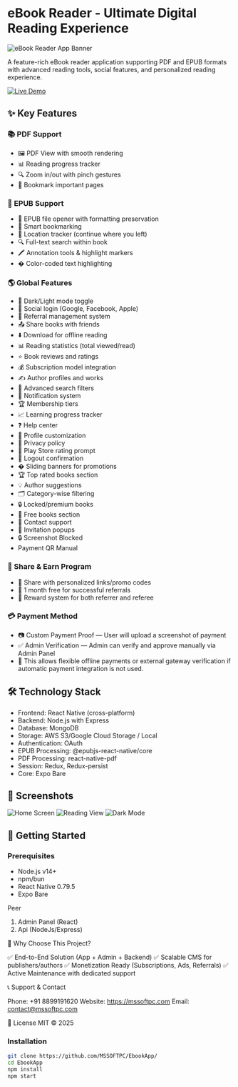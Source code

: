 # eBook Reader - Ultimate Digital Reading Experience

![eBook Reader App Banner](https://via.placeholder.com/800x200.png?text=eBook+Reader+App) <!-- Replace with actual banner -->

A feature-rich eBook reader application supporting PDF and EPUB formats with advanced reading tools, social features, and personalized reading experience.

[![Live Demo](https://img.shields.io/badge/Demo-Live%20Preview-green?style=for-the-badge&logo=vercel)](https://yourappdemo.com) <!-- Replace with actual demo link -->

## ✨ Key Features

### 📚 PDF Support
- 🖼️ PDF View with smooth rendering
- 📊 Reading progress tracker
- 🔍 Zoom in/out with pinch gestures
- 🔖 Bookmark important pages

### 📖 EPUB Support
- 📖 EPUB file opener with formatting preservation
- 🔖 Smart bookmarking
- 📍 Location tracker (continue where you left)
- 🔍 Full-text search within book
- 🖍️ Annotation tools & highlight markers
- � Color-coded text highlighting

### 🌎 Global Features
- 🌙 Dark/Light mode toggle
- 🔐 Social login (Google, Facebook, Apple)
- 🤝 Referral management system
- 📤 Share books with friends
- ⬇️ Download for offline reading
- 📊 Reading statistics (total viewed/read)
- ⭐ Book reviews and ratings
- 💰 Subscription model integration
- ✍️ Author profiles and works
- 🔎 Advanced search filters
- 🔔 Notification system
- 🏆 Membership tiers
- 📈 Learning progress tracker
- ❓ Help center
- 👤 Profile customization
- 📜 Privacy policy
- 📱 Play Store rating prompt
- 🚪 Logout confirmation
- � Sliding banners for promotions
- 🏆 Top rated books section
- 💡 Author suggestions
- 🗂️ Category-wise filtering
- 🔒 Locked/premium books
- 🎁 Free books section
- 📧 Contact support
- 💌 Invitation popups
- 🔒 Screenshot Blocked
- Payment QR Manual

### 🎁 Share & Earn Program
- 🔗 Share with personalized links/promo codes
- 🎉 1 month free for successful referrals
- 💸 Reward system for both referrer and referee

### 💳 Payment Method
- 📷 Custom Payment Proof — User will upload a screenshot of payment
- ✅ Admin Verification — Admin can verify and approve manually via Admin Panel
- 🔐 This allows flexible offline payments or external gateway verification if automatic payment integration is not used.

## 🛠️ Technology Stack
- Frontend: React Native (cross-platform)
- Backend: Node.js with Express
- Database: MongoDB
- Storage: AWS S3/Google Cloud Storage / Local
- Authentication: OAuth
- EPUB Processing: @epubjs-react-native/core
- PDF Processing: react-native-pdf
- Session: Redux, Redux-persist
- Core: Expo Bare

## 📱 Screenshots
<!-- Add actual screenshots here -->
![Home Screen](https://via.placeholder.com/300x600.png?text=Home+Screen)
![Reading View](https://via.placeholder.com/300x600.png?text=Reading+View)
![Dark Mode](https://via.placeholder.com/300x600.png?text=Dark+Mode)

## 🚀 Getting Started

### Prerequisites
- Node.js v14+
- npm/bun
- React Native 0.79.5
- Expo Bare

Peer 
1. Admin Panel (React)
2. Api (NodeJs/Express)

🎯 Why Choose This Project?

✅ End-to-End Solution (App + Admin + Backend)
✅ Scalable CMS for publishers/authors
✅ Monetization Ready (Subscriptions, Ads, Referrals)
✅ Active Maintenance with dedicated support

📞 Support & Contact

Phone: +91 8899191620
Website: https://mssoftpc.com
Email: contact@mssoftpc.com

📄 License
MIT © 2025

### Installation
```bash
git clone https://github.com/MSSOFTPC/EbookApp/
cd EbookApp
npm install
npm start




